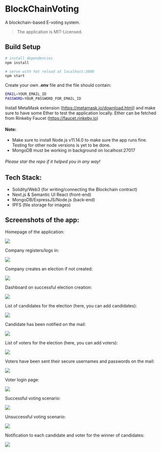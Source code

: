 # BlockChainVoting

A blockchain-based E-voting system. 
> The application is MIT-Licensed.

## Build Setup

```bash
# install dependencies
npm install

# serve with hot reload at localhost:3000
npm start
```

Create your own <b>.env</b> file and the file should contain:
```bash
EMAIL=YOUR_EMAIL_ID
PASSWORD=YOUR_PASSWORD_FOR_EMAIL_ID
```
Install MetaMask extension (https://metamask.io/download.html) and make sure to have some Ether to test the application locally. Ether can be fetched from Rinkeby Faucet (https://faucet.rinkeby.io)

#### Note:
- Make sure to install Node.js v11.14.0 to make sure the app runs fine. Testing for other node versions is yet to be done.
- MongoDB must be working in background on localhost:27017

###### Please star the repo if it helped you in any way!

## Tech Stack:

- Solidity/Web3 (for writing/connecting the Blockchain contract)
- Next.js & Semantic UI React (front-end)
- MongoDB/ExpressJS/Node.js (back-end)
- IPFS (file storage for images)

## Screenshots of the app:

Homepage of the application:

![](screenshots/homepage.PNG)

Company registers/logs in:

![](screenshots/company_login.PNG)

Company creates an election if not created:

![](screenshots/create_election.PNG)

Dashboard on successful election creation:

![](screenshots/dashboard.PNG)

List of candidates for the election (here, you can add candidates):

![](screenshots/candidate_list.PNG)

Candidate has been notified on the mail:

![](screenshots/candidate_registeration_mail.PNG)

List of voters for the election (here, you can add voters):

![](screenshots/voterlist.PNG)

Voters have been sent their secure usernames and passwords on the mail:

![](screenshots/voter_registeration_mail.PNG)

Voter login page:

![](screenshots/voter_login.PNG)

Successful voting scenario:

![](screenshots/successful_voting.PNG)

Unsuccessful voting scenario:

![](screenshots/unsuccessful_voting.PNG)

Notification to each candidate and voter for the winner of candidates:

![](screenshots/winner_candidate_mail.PNG)
